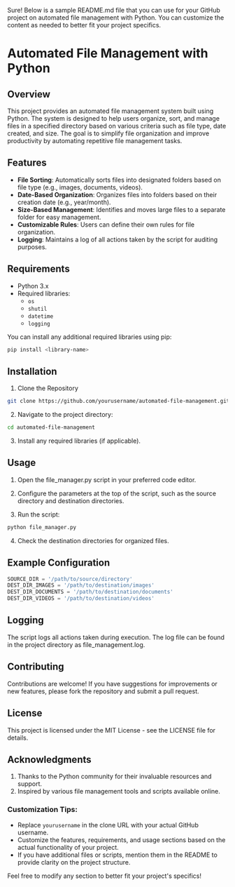 Sure! Below is a sample README.md file that you can use for your GitHub project on automated file management with Python. You can customize the content as needed to better fit your project specifics.

# Automated File Management with Python

## Overview

This project provides an automated file management system built using Python. The system is designed to help users organize, sort, and manage files in a specified directory based on various criteria such as file type, date created, and size. The goal is to simplify file organization and improve productivity by automating repetitive file management tasks.

## Features

- **File Sorting**: Automatically sorts files into designated folders based on file type (e.g., images, documents, videos).
- **Date-Based Organization**: Organizes files into folders based on their creation date (e.g., year/month).
- **Size-Based Management**: Identifies and moves large files to a separate folder for easy management.
- **Customizable Rules**: Users can define their own rules for file organization.
- **Logging**: Maintains a log of all actions taken by the script for auditing purposes.

## Requirements

- Python 3.x
- Required libraries:
  - `os`
  - `shutil`
  - `datetime`
  - `logging`

You can install any additional required libraries using pip:

```bash
pip install <library-name>
```
## Installation

1. Clone the Repository
```bash
git clone https://github.com/yourusername/automated-file-management.git
```
2. Navigate to the project directory:
```bash
cd automated-file-management
```
3. Install any required libraries (if applicable).

## Usage
1. Open the file_manager.py script in your preferred code editor.

2. Configure the parameters at the top of the script, such as the source directory and destination directories.

3. Run the script:
```bash
python file_manager.py
```
4. Check the destination directories for organized files.

## Example Configuration
```python
SOURCE_DIR = '/path/to/source/directory'
DEST_DIR_IMAGES = '/path/to/destination/images'
DEST_DIR_DOCUMENTS = '/path/to/destination/documents'
DEST_DIR_VIDEOS = '/path/to/destination/videos'
```

## Logging
The script logs all actions taken during execution. The log file can be found in the project directory as file_management.log.

## Contributing
Contributions are welcome! If you have suggestions for improvements or new features, please fork the repository and submit a pull request.

## License
This project is licensed under the MIT License - see the LICENSE file for details.

## Acknowledgments
1. Thanks to the Python community for their invaluable resources and support.
2. Inspired by various file management tools and scripts available online.

### Customization Tips:

- Replace `yourusername` in the clone URL with your actual GitHub username.
- Customize the features, requirements, and usage sections based on the actual functionality of your project.
- If you have additional files or scripts, mention them in the README to provide clarity on the project structure.

Feel free to modify any section to better fit your project's specifics!




